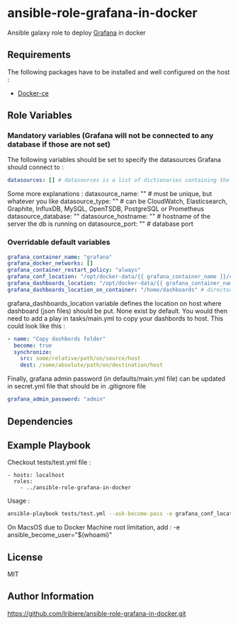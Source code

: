 ansible-role-grafana-in-docker
=========
Ansible galaxy role to deploy [Grafana](https://grafana.com/) in docker


Requirements
------------

The following packages have to be installed and well configured on the host :
- [Docker-ce](https://docs.docker.com/engine/installation/)

Role Variables
--------------

### Mandatory variables (Grafana will not be connected to any database if those are not set)
The following variables should be set to specify the datasources Grafana should connect to :
```yaml
datasources: [] # datasources is a list of dictionaries containing the following keys : datasource_name, datasource_type, datasource_database, datasource_hostname and datasource_port
```
Some more explanations :
datasource_name: "" # must be unique, but whatever you like
datasource_type: "" # can be CloudWatch, Elasticsearch, Graphite, InfluxDB, MySQL, OpenTSDB, PostgreSQL or Prometheus
datasource_database: ""
datasource_hostname: "" # hostname of the server the db is running on
datasource_port: "" # database port
 

### Overridable default variables
```yaml
grafana_container_name: "grafana"
grafana_docker_networks: []
grafana_container_restart_policy: "always"
grafana_conf_location: "/opt/docker-data/{{ grafana_container_name }}/conf"
grafana_dashboards_location: "/opt/docker-data/{{ grafana_container_name }}/dashboards"
grafana_dashboards_location_on_container: "/home/dashboards" # directory where to store/load dashboards on container
```
grafana_dashboards_location variable defines the location on host where dashboard (json files) should be put. None exist by default. You would then need to add a play in tasks/main.yml to copy your dashbords to host. This could look like this : 
```yaml
- name: "Copy dashbords folder"
  become: true
  synchronize:
    src: some/relative/path/on/source/host
    dest: /some/absolute/path/on/destination/host
```

Finally, grafana admin password (in defaults/main.yml file) can be updated in secret.yml file that should be in .gitignore file
```yaml
grafana_admin_password: "admin"
```

Dependencies
------------


Example Playbook
----------------

Checkout tests/test.yml file :

	- hosts: localhost
	  roles:
	    - ../ansible-role-grafana-in-docker

Usage :

```bash
ansible-playbook tests/test.yml --ask-become-pass -e grafana_conf_location="$(pwd)/.workdir/conf" -e grafana_dashboards_location_on_host="$(pwd)/.workdir/dashboards" -e datasource_hostname="influx" -e datasource_port="1234"
```

On MacsOS due to Docker Machine root limitation, add : -e ansible_become_user="$(whoami)"


License
-------

MIT

Author Information
------------------

https://github.com/lribiere/ansible-role-grafana-in-docker.git
